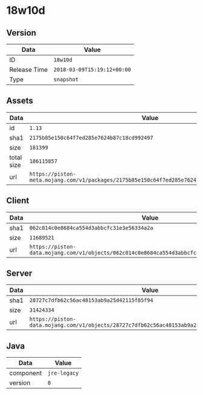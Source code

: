 # 18w10d

## Version

|**Data**        | **Value**                 |
|----------------|-------------------------|
| ID   | ```18w10d```   |
| Release Time   | ```2018-03-09T15:19:12+00:00```   |
| Type   | ```snapshot```   |

## Assets

|**Data**        | **Value**                 |
|----------------|-------------------------|
| id   | ```1.13```   |
| sha1   | ```2175b85e150c64f7ed285e7624b87c18cd992497```   |
| size   | ```181399```   |
| total size  | ```186115857```  |
| url       | ```https://piston-meta.mojang.com/v1/packages/2175b85e150c64f7ed285e7624b87c18cd992497/1.13.json``` |

## Client

|**Data**        | **Value**                 |
|----------------|-------------------------|
| sha1   | ```062c014c0e8684ca554d3abbcfc31e3e56334a2a```   |
| size   | ```11689521```   |
| url       | ```https://piston-data.mojang.com/v1/objects/062c014c0e8684ca554d3abbcfc31e3e56334a2a/client.jar``` |

## Server

|**Data**        | **Value**                 |
|----------------|-------------------------|
| sha1   | ```28727c7dfb62c56ac48153ab9a25d42115f85f94```   |
| size   | ```31424334```   |
| url       | ```https://piston-data.mojang.com/v1/objects/28727c7dfb62c56ac48153ab9a25d42115f85f94/server.jar``` |

## Java

|**Data**        | **Value**                 |
|----------------|-------------------------|
| component   | ```jre-legacy```   |
| version   | ```8```   |